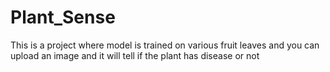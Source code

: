 # Plant_Sense

This is a project where model is trained on various fruit leaves and you can upload an image and it will tell if the plant has disease or not 

